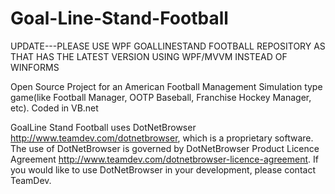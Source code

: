 # Goal-Line-Stand-Football

UPDATE---PLEASE USE WPF GOALLINESTAND FOOTBALL REPOSITORY AS THAT HAS THE LATEST VERSION USING WPF/MVVM INSTEAD OF WINFORMS

Open Source Project for an American Football Management Simulation type game(like Football Manager, OOTP Baseball, Franchise Hockey Manager, etc). Coded in VB.net

GoalLine Stand Football uses DotNetBrowser http://www.teamdev.com/dotnetbrowser, which is a proprietary software. The use of DotNetBrowser is governed by DotNetBrowser Product Licence Agreement http://www.teamdev.com/dotnetbrowser-licence-agreement. If you would like to use DotNetBrowser in your development, please contact TeamDev.
